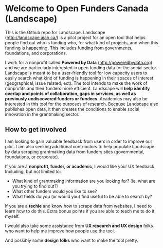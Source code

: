 # Welcome to Open Funders Canada (Landscape)

This is the Github repo for Landscape.  Landscape (http://landscape.ajah.ca/) is a pilot project for an open tool that helps people find out who is funding who, for what kind of projects, and when this funding is happening.  This includes funding from governments, foundations, and corporations.  

I work for a nonprofit called __Powered by Data__ (http://poweredbydata.org) and we are particularly interested in open funding data for the social sector.  Landscape is meant to be a user-friendly tool for low capacity users to easily search what kind of funding is happening in their spaces of interest (geographical, issue related, ect).  The tool intends to make the work of nonprofits and their funders more efficient.  Landscape will __help identify overlap and points of collaboration, gaps in services, as well as previously undiscovered funders or fundees__.  Academics may also be interested in this tool for the purposes of research.  Because Landscape also publishes open data, it then creates the conditions to enable social innovation in the grantmaking sector.    

## How to get involved
 
I am looking to gain valuable feedback from users in order to improve our pilot.  I am also seeking additional contributors to help populate Landscape by data scraping grantmaking data from funders sites (governmental, foundations, or corporate). 

If you are a __nonprofit, funder, or academic__, I would like your UX feedback.  Including, but not limited to: 
* What kind of grantmaking information are you looking for? (ie. what are you trying to find out?)
* What other funders would you like to see?
* What fields do you (or would you) find useful to be able to search by?

If you are a __techie__ and know how to scrape data from websites, I need to learn how to do this.  Extra bonus points if you are able to teach me to do it myself. 

I would also take some assistance from __UX research and UX design__ folks who want to help me improve how people use the tool.  

And possibly some __design folks__ who want to make the tool pretty.
